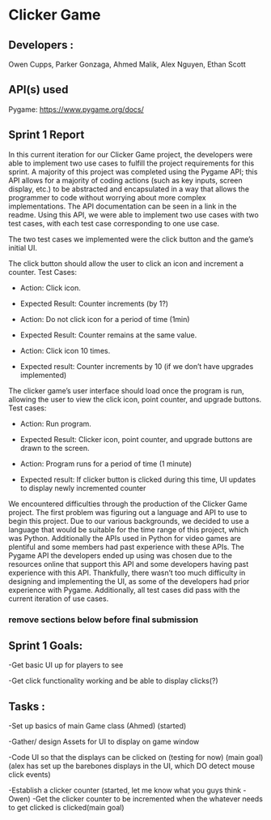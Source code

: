 # Clicker Game

## Developers :
Owen Cupps, Parker Gonzaga, Ahmed Malik, Alex Nguyen, Ethan Scott


## API(s) used
Pygame:
https://www.pygame.org/docs/

## Sprint 1 Report

In this current iteration for our Clicker Game project, the developers were able to implement two use cases to fulfill the project requirements for this sprint. A majority of this project was completed using the Pygame API; this API allows for a majority of coding actions (such as key inputs, screen display, etc.) to be abstracted and encapsulated in a way that allows the programmer to code without worrying about more complex implementations. The API documentation can be seen in a link in the readme. Using this API, we were able to implement two use cases with two test cases, with each test case corresponding to one use case. 

The two test cases we implemented were the click button and the game’s initial UI. 

The click button should allow the user to click an icon and increment a counter. Test Cases:

- Action:  Click icon.
 - Expected Result:  Counter increments (by 1?)
 
- Action:  Do not click icon for a period of time (1min)
 - Expected Result:  Counter remains at the same value.

- Action:  Click icon 10 times.
 - Expected result:  Counter increments by 10 (if we don’t have upgrades implemented)
 

The clicker game’s user interface should load once the program is run, allowing the user to view the click icon, point counter, and upgrade buttons. Test cases:

- Action:  Run program.	 
 - Expected Result:  Clicker icon, point counter, and upgrade buttons are drawn to the screen.
 
- Action:  Program runs for a period of time (1 minute)
 - Expected result:  If clicker button is clicked during this time, UI updates to display newly incremented counter
 

We encountered difficulties through the production of the Clicker Game project. The first problem was figuring out a language and API to use to begin this project. Due to our various backgrounds, we decided to use a language that would be suitable for the time range of this project, which was Python. Additionally the APIs used in Python for video games are plentiful and some members had past experience with these APIs. The Pygame API the developers ended up using was chosen due to the resources online that support this API and some developers having past experience with this API. Thankfully, there wasn’t too much difficulty in designing and implementing the UI, as some of the developers had prior experience with Pygame. Additionally, all test cases did pass with the current iteration of use cases. 



### remove sections below before final submission
## Sprint 1 Goals: 
-Get basic UI up for players to see

-Get click functionality working and be able to display clicks(?)

## Tasks : 
-Set up basics of main Game class (Ahmed) (started)

-Gather/ design Assets for UI to display on game window

-Code UI so that the displays can be clicked on (testing for now) (main goal) (alex has set up the barebones displays in the UI, which DO detect mouse click events)

-Establish a clicker counter (started, let me know what you guys think -Owen)
  -Get the clicker counter to be incremented when the whatever needs to get clicked is clicked(main goal)

